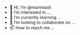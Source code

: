 - 👋 Hi, I’m @marimaoli
- 👀 I’m interested in ...
- 🌱 I’m currently learning ...
- 💞️ I’m looking to collaborate on ...
- 📫 How to reach me ...

<!---
marimaoli/marimaoli is a ✨ special ✨ repository because its `README.md` (this file) appears on your GitHub profile.
You can click the Preview link to take a look at your changes.
--->
